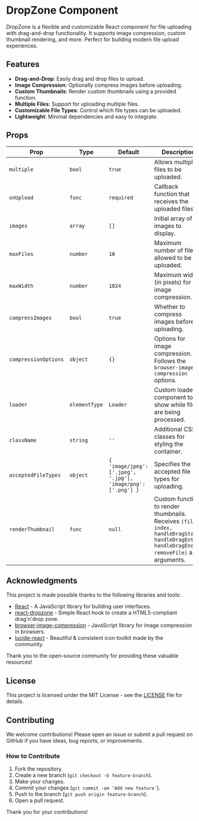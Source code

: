 # DropZone Component

DropZone is a flexible and customizable React component for file uploading with drag-and-drop functionality. It supports image compression, custom thumbnail rendering, and more. Perfect for building modern file upload experiences.

## Features

- **Drag-and-Drop**: Easily drag and drop files to upload.
- **Image Compression**: Optionally compress images before uploading.
- **Custom Thumbnails**: Render custom thumbnails using a provided function.
- **Multiple Files**: Support for uploading multiple files.
- **Customizable File Types**: Control which file types can be uploaded.
- **Lightweight**: Minimal dependencies and easy to integrate.

## Props

| Prop                | Type                 | Default                     | Description                                                                                          |
| ------------------- | -------------------- | --------------------------- | ---------------------------------------------------------------------------------------------------- |
| `multiple`          | `bool`               | `true`                      | Allows multiple files to be uploaded.                                                                |
| `onUpload`          | `func`               | `required`                  | Callback function that receives the uploaded files.                                                  |
| `images`            | `array`              | `[]`                        | Initial array of images to display.                                                                  |
| `maxFiles`          | `number`             | `10`                        | Maximum number of files allowed to be uploaded.                                                      |
| `maxWidth`          | `number`             | `1024`                      | Maximum width (in pixels) for image compression.                                                     |
| `compressImages`    | `bool`               | `true`                      | Whether to compress images before uploading.                                                         |
| `compressionOptions`| `object`             | `{}`                        | Options for image compression. Follows the `browser-image-compression` options.                      |
| `loader`            | `elementType`        | `Loader`                    | Custom loader component to show while files are being processed.                                     |
| `className`         | `string`             | `''`                        | Additional CSS classes for styling the container.                                                    |
| `acceptedFileTypes` | `object`             | `{ 'image/jpeg': ['.jpeg', '.jpg'], 'image/png': ['.png'] }` | Specifies the accepted file types for uploading.                         |
| `renderThumbnail`   | `func`               | `null`                      | Custom function to render thumbnails. Receives `(file, index, handleDragStart, handleDragEnter, handleDragEnd, removeFile)` as arguments. |

## Acknowledgments

This project is made possible thanks to the following libraries and tools:

- [React](https://reactjs.org/) - A JavaScript library for building user interfaces.
- [react-dropzone](https://react-dropzone.js.org/) - Simple React hook to create a HTML5-compliant drag'n'drop zone.
- [browser-image-compression](https://www.npmjs.com/package/browser-image-compression) - JavaScript library for image compression in browsers.
- [lucide-react](https://lucide.dev/) - Beautiful & consistent icon toolkit made by the community.

Thank you to the open-source community for providing these valuable resources!

## License

This project is licensed under the MIT License - see the [LICENSE](LICENSE) file for details.

## Contributing

We welcome contributions! Please open an issue or submit a pull request on GitHub if you have ideas, bug reports, or improvements.

### How to Contribute

1. Fork the repository.
2. Create a new branch (`git checkout -b feature-branch`).
3. Make your changes.
4. Commit your changes (`git commit -am 'Add new feature'`).
5. Push to the branch (`git push origin feature-branch`).
6. Open a pull request.

Thank you for your contributions!

